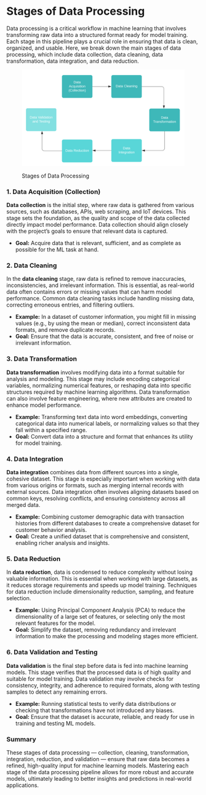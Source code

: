 # Stages of Data Processing

Data processing is a critical workflow in machine learning that involves transforming raw data into a structured format ready for model training. Each stage in this pipeline plays a crucial role in ensuring that data is clean, organized, and usable. Here, we break down the main stages of data processing, which include data collection, data cleaning, data transformation, data integration, and data reduction.

<div align="left"><figure><img src="../../../../../.gitbook/assets/ml-stages-of-data-processing-min.png" alt="" width="563"><figcaption><p>Stages of Data Processing</p></figcaption></figure></div>

### 1. Data Acquisition (Collection)

**Data collection** is the initial step, where raw data is gathered from various sources, such as databases, APIs, web scraping, and IoT devices. This stage sets the foundation, as the quality and scope of the data collected directly impact model performance. Data collection should align closely with the project’s goals to ensure that relevant data is captured.

* **Goal:** Acquire data that is relevant, sufficient, and as complete as possible for the ML task at hand.

### 2. Data Cleaning

In the **data cleaning** stage, raw data is refined to remove inaccuracies, inconsistencies, and irrelevant information. This is essential, as real-world data often contains errors or missing values that can harm model performance. Common data cleaning tasks include handling missing data, correcting erroneous entries, and filtering outliers.

* **Example:** In a dataset of customer information, you might fill in missing values (e.g., by using the mean or median), correct inconsistent data formats, and remove duplicate records.
* **Goal:** Ensure that the data is accurate, consistent, and free of noise or irrelevant information.

### 3. Data Transformation

**Data transformation** involves modifying data into a format suitable for analysis and modeling. This stage may include encoding categorical variables, normalizing numerical features, or reshaping data into specific structures required by machine learning algorithms. Data transformation can also involve feature engineering, where new attributes are created to enhance model performance.

* **Example:** Transforming text data into word embeddings, converting categorical data into numerical labels, or normalizing values so that they fall within a specified range.
* **Goal:** Convert data into a structure and format that enhances its utility for model training.

### 4. Data Integration

**Data integration** combines data from different sources into a single, cohesive dataset. This stage is especially important when working with data from various origins or formats, such as merging internal records with external sources. Data integration often involves aligning datasets based on common keys, resolving conflicts, and ensuring consistency across all merged data.

* **Example:** Combining customer demographic data with transaction histories from different databases to create a comprehensive dataset for customer behavior analysis.
* **Goal:** Create a unified dataset that is comprehensive and consistent, enabling richer analysis and insights.

### 5. Data Reduction

In **data reduction**, data is condensed to reduce complexity without losing valuable information. This is essential when working with large datasets, as it reduces storage requirements and speeds up model training. Techniques for data reduction include dimensionality reduction, sampling, and feature selection.

* **Example:** Using Principal Component Analysis (PCA) to reduce the dimensionality of a large set of features, or selecting only the most relevant features for the model.
* **Goal:** Simplify the dataset, removing redundancy and irrelevant information to make the processing and modeling stages more efficient.

### 6. Data Validation and Testing

**Data validation** is the final step before data is fed into machine learning models. This stage verifies that the processed data is of high quality and suitable for model training. Data validation may involve checks for consistency, integrity, and adherence to required formats, along with testing samples to detect any remaining errors.

* **Example:** Running statistical tests to verify data distributions or checking that transformations have not introduced any biases.
* **Goal:** Ensure that the dataset is accurate, reliable, and ready for use in training and testing ML models.

### Summary

These stages of data processing — collection, cleaning, transformation, integration, reduction, and validation — ensure that raw data becomes a refined, high-quality input for machine learning models. Mastering each stage of the data processing pipeline allows for more robust and accurate models, ultimately leading to better insights and predictions in real-world applications.
